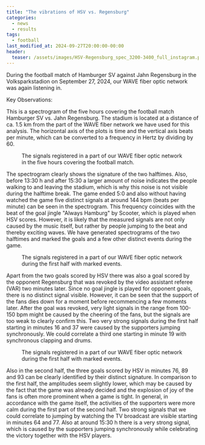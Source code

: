 ```yaml
---
title: "The vibrations of HSV vs. Regensburg"
categories:
  - news
  - results
tags:
  - football
last_modified_at: 2024-09-27T20:00:00-00:00
header:
  teaser: /assets/images/HSV-Regensburg_spec_3200-3400_full_instagram.png
---
```


During the football match of Hamburger SV against Jahn Regensburg in the Volksparkstadion on September 27, 2024, our WAVE fiber optic network was again listening in.

Key Observations:

This is a spectrogram of the five hours covering the football match Hamburger SV vs. Jahn Regensburg. The stadium is located at a distance of ca. 1.5 km from the part of the WAVE fiber network we have used for this analysis. The horizontal axis of the plots is time and the vertical axis beats per minute, which can be converted to a frequency in Hertz by dividing by 60.

<figure class="align-center">
  <img src="{{ site.url }}{{ site.baseurl }}/assets/images/HSV-Regensburg_spec_3200-3400_full.png" alt="">
  <figcaption> The signals registered in a part of our WAVE fiber optic network in the five hours covering the football match.</figcaption>
</figure> 

The spectrogram clearly shows the signature of the two halftimes. Also, before 13:30 h and after 15:30 a larger amount of noise indicates the people walking to and leaving the stadium, which is why this noise is not visible during the halftime break. The game ended 5:0 and also without having watched the game five distinct signals at around 144 bpm (beats per minute) can be seen in the spectrogram. This frequency coincides with the beat of the goal jingle "Always Hamburg" by Scooter, which is played when HSV scores. However, it is likely that the measured signals are not only caused by the music itself, but rather by people jumping to the beat and thereby exciting waves. We have generated spectrograms of the two halftimes and marked the goals and a few other distinct events during the game.

<figure class="align-center">
  <img src="{{ site.url }}{{ site.baseurl }}/assets/images/HSV-Regensburg_spec_3200-3400_1sthalf.png" alt="">
  <figcaption>The signals registered in a part of our WAVE fiber optic network during the first half with marked events.</figcaption>
</figure> 

Apart from the two goals scored by HSV there was also a goal scored by the opponent Regensburg that was revoked by the video assistant referee (VAR) two minutes later. Since no goal jingle is played for opponent goals, there is no distinct signal visible. However, it can be seen that the support of the fans dies down for a moment before recommencing a few moments later. After the goal was revoked, very light signals in the range from 100-150 bpm might be caused by the cheering of the fans, but the signals are too weak to clearly confirm this. Two very strong signals during the first half starting in minutes 16 and 37 were caused by the supporters jumping synchronously. We could correlate a third one starting in minute 19 with synchronous clapping and drums.

<figure class="align-center">
  <img src="{{ site.url }}{{ site.baseurl }}/assets/images/HSV-Regensburg_spec_3200-3400_2ndhalf.png" alt="">
  <figcaption>The signals registered in a part of our WAVE fiber optic network during the first half with marked events.</figcaption>
</figure> 

Also in the second half, the three goals scored by HSV in minutes 76, 89 and 93 can be clearly identified by their distinct signature. In comparison to the first half, the amplitudes seem slightly lower, which may be caused by the fact that the game was already decided and the explosion of joy of the fans is often more prominent when a game is tight. In general, in accordance with the game itself, the activities of the supporters were more calm during the first part of the second half. Two strong signals that we could correlate to jumping by watching the TV broadcast are visible starting in minutes 64 and 77. Also at around 15:30 h there is a very strong signal, which is caused by the supporters jumping synchronously while celebrating the victory together with the HSV players.
